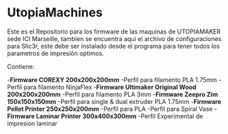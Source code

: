 # UtopiaMachines
Este es el Repositorio para los firmware de las maquinas de UTOPIAMAKER sede ICI Marseille, tambien se encuentra aqui el archivo de configuraciones para Slic3r, este debe ser instalado desde el programa para tener todos los parametros de impresión optimos.

Contiene:

-**Firmware COREXY 200x200x200mm**
   -Perfil para filamento PLA 1.75mm
   -Perfil para filamento NinjaFlex
-**Firmware Ultimaker Original Wood 200x200x200mm**
   -Perfil para filamento PLA 3mm
-**Firmware Zeepro Zim 150x150x150mm**
   -Perfil para single & dual extruder PLA 1.75mm
-**Firmware Pellet Printer 250x250x200mm**
   -Perfil para PLA
   -Perfil para Spiral Vase
-**Firmware Laminar Printer 300x400x300mm**
   -Perfil Experimental de impresion laminar
   
   
